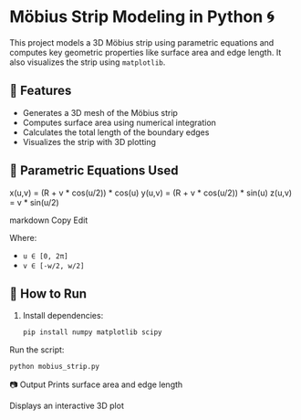 # Möbius Strip Modeling in Python 🌀

This project models a 3D Möbius strip using parametric equations and computes key geometric properties like surface area and edge length. It also visualizes the strip using `matplotlib`.

## 📌 Features

- Generates a 3D mesh of the Möbius strip
- Computes surface area using numerical integration
- Calculates the total length of the boundary edges
- Visualizes the strip with 3D plotting

## 🧮 Parametric Equations Used

x(u,v) = (R + v * cos(u/2)) * cos(u)
y(u,v) = (R + v * cos(u/2)) * sin(u)
z(u,v) = v * sin(u/2)

markdown
Copy
Edit

Where:
- `u ∈ [0, 2π]`
- `v ∈ [-w/2, w/2]`

## 🚀 How to Run

1. Install dependencies:
   ```bash
   pip install numpy matplotlib scipy
Run the script:

```bash
python mobius_strip.py
```
📷 Output
Prints surface area and edge length

Displays an interactive 3D plot
